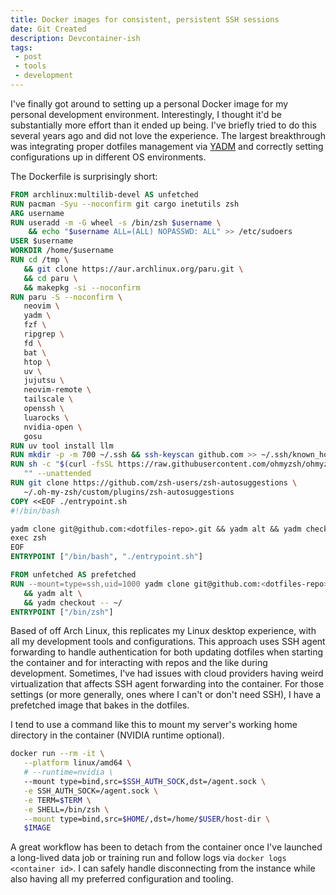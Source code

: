 ```yaml
---
title: Docker images for consistent, persistent SSH sessions
date: Git Created
description: Devcontainer-ish
tags: 
 - post
 - tools
 - development
---
```

I've finally got around to setting up a personal Docker image for my personal development environment. Interestingly, I thought it'd be substantially more effort than it
ended up being. I've briefly tried to do this several years ago and did not love the experience. The largest breakthrough was integrating proper dotfiles management via
[YADM](https://yadm.io/) and correctly setting configurations up in different OS environments.

The Dockerfile is surprisingly short:
```dockerfile
FROM archlinux:multilib-devel AS unfetched 
RUN pacman -Syu --noconfirm git cargo inetutils zsh 
ARG username
RUN useradd -m -G wheel -s /bin/zsh $username \
    && echo "$username ALL=(ALL) NOPASSWD: ALL" >> /etc/sudoers 
USER $username
WORKDIR /home/$username
RUN cd /tmp \
   && git clone https://aur.archlinux.org/paru.git \
   && cd paru \
   && makepkg -si --noconfirm 
RUN paru -S --noconfirm \
   neovim \
   yadm \
   fzf \
   ripgrep \
   fd \
   bat \
   htop \
   uv \
   jujutsu \
   neovim-remote \
   tailscale \
   openssh \
   luarocks \
   nvidia-open \
   gosu
RUN uv tool install llm 
RUN mkdir -p -m 700 ~/.ssh && ssh-keyscan github.com >> ~/.ssh/known_hosts 
RUN sh -c "$(curl -fsSL https://raw.githubusercontent.com/ohmyzsh/ohmyzsh/master/tools/install.sh)" \
   "" --unattended 
RUN git clone https://github.com/zsh-users/zsh-autosuggestions \
   ~/.oh-my-zsh/custom/plugins/zsh-autosuggestions 
COPY <<EOF ./entrypoint.sh
#!/bin/bash

yadm clone git@github.com:<dotfiles-repo>.git && yadm alt && yadm checkout -- ~/
exec zsh
EOF
ENTRYPOINT ["/bin/bash", "./entrypoint.sh"]

FROM unfetched AS prefetched
RUN --mount=type=ssh,uid=1000 yadm clone git@github.com:<dotfiles-repo>.git \
   && yadm alt \
   && yadm checkout -- ~/ 
ENTRYPOINT ["/bin/zsh"]
```

Based of off Arch Linux, this replicates my Linux desktop experience, with all my development tools and configurations. This approach uses SSH agent forwarding to handle
authentication for both updating dotfiles when starting the container and for interacting with repos and the like during development. Sometimes, I've had issues with
cloud providers having weird virtualization that affects SSH agent forwarding into the container. For those settings (or more generally, ones where I can't or don't need
SSH), I have a prefetched image that bakes in the dotfiles. 

I tend to use a command like this to mount my server's working home directory in the container (NVIDIA runtime optional). 
```bash
docker run --rm -it \
   --platform linux/amd64 \
   # --runtime=nvidia \
   --mount type=bind,src=$SSH_AUTH_SOCK,dst=/agent.sock \
   -e SSH_AUTH_SOCK=/agent.sock \
   -e TERM=$TERM \
   -e SHELL=/bin/zsh \
   --mount type=bind,src=$HOME/,dst=/home/$USER/host-dir \
   $IMAGE
```

A great workflow has been to detach from the container once I've launched a long-lived data job or training run and follow logs via `docker logs <container id>`. I can
safely handle disconnecting from the instance while also having all my preferred configuration and tooling. 

